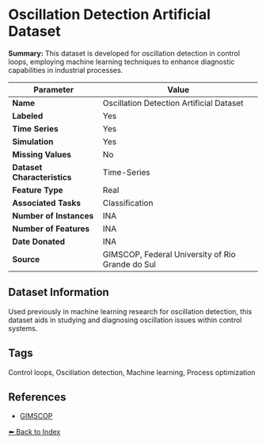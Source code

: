 # Oscillation Detection Artificial Dataset

**Summary:** This dataset is developed for oscillation detection in control loops, employing machine learning techniques to enhance diagnostic capabilities in industrial processes.

| Parameter | Value |
| --- | --- |
| **Name** | Oscillation Detection Artificial Dataset |
| **Labeled** | Yes |
| **Time Series** | Yes |
| **Simulation** | Yes |
| **Missing Values** | No |
| **Dataset Characteristics** | Time-Series |
| **Feature Type** | Real |
| **Associated Tasks** | Classification |
| **Number of Instances** | INA |
| **Number of Features** | INA |
| **Date Donated** | INA |
| **Source** | GIMSCOP, Federal University of Rio Grande do Sul |

## Dataset Information

Used previously in machine learning research for oscillation detection, this dataset aids in studying and diagnosing oscillation issues within control systems.

## Tags

Control loops, Oscillation detection, Machine learning, Process optimization

## References

- [GIMSCOP](https://sites.ualberta.ca/~bhuang/Stiction-Book.htm)

[⬅️ Back to Index](../README.md)

